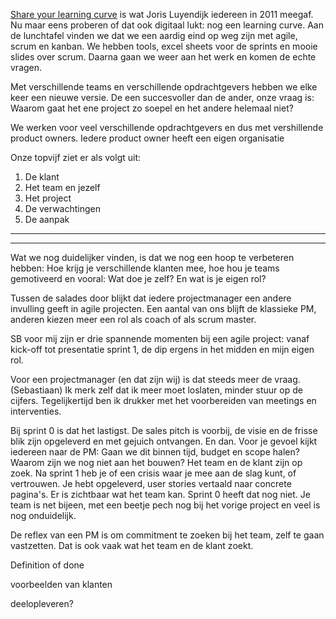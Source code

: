 [Share your learning curve](http://www.tedxamsterdam.com/joris-luyendijk-make-the-world-understandable/) is wat Joris Luyendijk iedereen in 2011 meegaf.  Nu maar eens proberen of dat ook digitaal lukt: nog een learning curve. Aan de lunchtafel vinden we dat we een aardig eind op weg zijn met agile, scrum en kanban. We hebben tools, excel sheets voor de sprints en mooie slides over scrum. Daarna gaan we weer aan het werk en komen de echte vragen. 

Met verschillende teams en verschillende opdrachtgevers hebben we elke keer een nieuwe versie. De een succesvoller dan de ander, onze vraag is: Waarom gaat het ene project zo soepel en het andere helemaal niet?

We werken voor veel verschillende opdrachtgevers en dus met vershillende product owners. Iedere product owner heeft een eigen organisatie 

Onze topvijf ziet er als volgt uit:
1. De klant
2. Het team en jezelf
3. Het project
4. De verwachtingen
5. De aanpak







----


-----


Wat we nog duidelijker vinden, is dat we nog een hoop te verbeteren hebben: Hoe krijg je verschillende klanten mee, hoe hou je teams gemotiveerd en vooral: Wat doe je zelf? En wat is je eigen rol?

Tussen de salades door blijkt dat iedere projectmanager een andere invulling geeft in agile projecten. Een aantal van ons blijft de klassieke PM, anderen kiezen meer een rol als coach of als scrum master.

SB voor mij zijn er drie spannende momenten bij een agile project: vanaf kick-off tot presentatie sprint 1, de dip ergens in het midden en mijn eigen rol. 

Voor een projectmanager (en dat zijn wij) is dat steeds meer de vraag. (Sebastiaan) Ik merk zelf dat ik meer moet loslaten, minder stuur op de cijfers. Tegelijkertijd ben ik drukker met het voorbereiden van meetings en interventies. 

Bij sprint 0 is dat het lastigst. De sales pitch is voorbij, de visie en de frisse blik zijn opgeleverd en met gejuich ontvangen. En dan. Voor je gevoel kijkt iedereen naar de PM: Gaan we dit binnen tijd, budget en scope halen? Waarom zijn we nog niet aan het bouwen? Het team en de klant zijn op zoek. Na sprint 1 heb je of een crisis waar je mee aan de slag kunt, of vertrouwen. Je hebt opgeleverd, user stories vertaald naar concrete pagina's. Er is zichtbaar wat het team kan. Sprint 0 heeft dat nog niet. Je team is net bijeen, met een beetje pech nog bij het vorige project en veel is nog onduidelijk. 

De reflex van een PM is om commitment te zoeken bij het team, zelf te gaan vastzetten. Dat is ook vaak wat het team en de klant zoekt. 

Definition of done

voorbeelden van klanten

deelopleveren?





